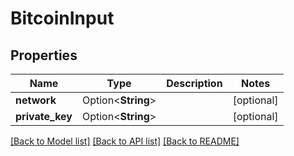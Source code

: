 # BitcoinInput

## Properties

Name | Type | Description | Notes
------------ | ------------- | ------------- | -------------
**network** | Option<**String**> |  | [optional]
**private_key** | Option<**String**> |  | [optional]

[[Back to Model list]](../README.md#documentation-for-models) [[Back to API list]](../README.md#documentation-for-api-endpoints) [[Back to README]](../README.md)


